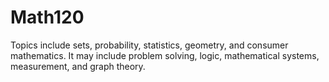 # Math120
Topics include sets, probability, statistics, geometry, and consumer mathematics. It may include problem solving, logic, mathematical systems, measurement, and graph theory.
